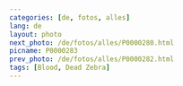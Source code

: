 ```yaml
---
categories: [de, fotos, alles]
lang: de
layout: photo
next_photo: /de/fotos/alles/P0000280.html
picname: P0000283
prev_photo: /de/fotos/alles/P0000282.html
tags: [Blood, Dead Zebra]
---
```

